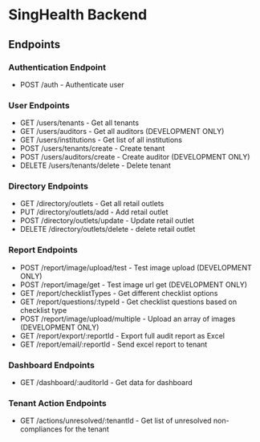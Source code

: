 # SingHealth Backend

## Endpoints
### Authentication Endpoint
* POST /auth - Authenticate user
### User Endpoints
* GET /users/tenants - Get all tenants
* GET /users/auditors - Get all auditors (DEVELOPMENT ONLY)
* GET /users/institutions - Get list of all institutions
* POST /users/tenants/create - Create tenant
* POST /users/auditors/create - Create auditor (DEVELOPMENT ONLY)
* DELETE /users/tenants/delete - Delete tenant
### Directory Endpoints
* GET /directory/outlets - Get all retail outlets
* PUT /directory/outlets/add - Add retail outlet
* POST /directory/outlets/update - Update retail outlet
* DELETE /directory/outlets/delete - delete retail outlet
### Report Endpoints
* POST /report/image/upload/test - Test image upload (DEVELOPMENT ONLY)
* POST /report/image/get - Test image url get (DEVELOPMENT ONLY)
* GET /report/checklistTypes - Get different checklist options
* GET /report/questions/:typeId - Get checklist questions based on checklist type
* POST /report/image/upload/multiple - Upload an array of images (DEVELOPMENT ONLY)
* GET /report/export/:reportId - Export full audit report as Excel
* GET /report/email/:reportId - Send excel report to tenant
### Dashboard Endpoints
* GET /dashboard/:auditorId - Get data for dashboard
### Tenant Action Endpoints
* GET /actions/unresolved/:tenantId - Get list of unresolved non-compliances for the tenant

